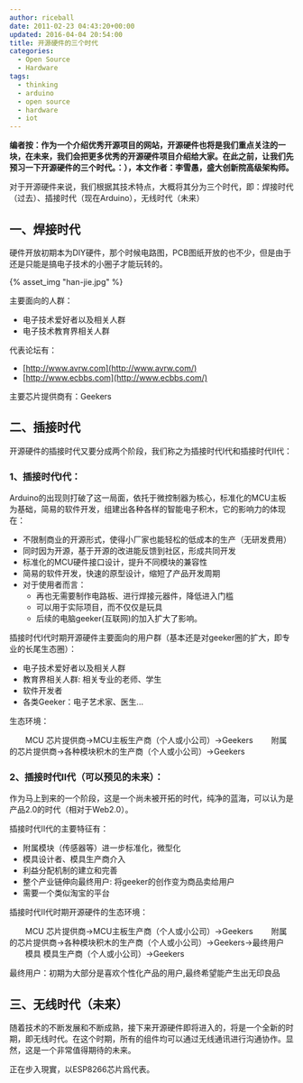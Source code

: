 ```yaml
---
author: riceball
date: 2011-02-23 04:43:20+00:00
updated: 2016-04-04 20:54:00
title: 开源硬件的三个时代
categories:
  - Open Source
  - Hardware
tags:
  - thinking
  - arduino
  - open source
  - hardware
  - iot
---
```


**编者按：作为一个介绍优秀开源项目的网站，开源硬件也将是我们重点关注的一块，在未来，我们会把更多优秀的开源硬件项目介绍给大家。在此之前，让我们先预习一下开源硬件的三个时代。：），本文作者：李雪愚，盛大创新院高级架构师。**

对于开源硬件来说，我们根据其技术特点，大概将其分为三个时代，即：焊接时代（过去）、插接时代（现在Arduino），无线时代（未来）

## 一、焊接时代

硬件开放初期本为DIY硬件，那个时候电路图，PCB图纸开放的也不少，但是由于还是只能是搞电子技术的小圈子才能玩转的。

{% asset_img "han-jie.jpg" %}

主要面向的人群：

* 电子技术爱好者以及相关人群
* 电子技术教育界相关人群

代表论坛有：

* [http://www.avrw.com](http://www.avrw.com/)
* [http://www.ecbbs.com](http://www.ecbbs.com/)

主要芯片提供商有：Geekers

## 二、插接时代

开源硬件的插接时代又要分成两个阶段，我们称之为插接时代I代和插接时代II代：

### 1、插接时代I代：

Arduino的出现则打破了这一局面，依托于微控制器为核心，标准化的MCU主板为基础，简易的软件开发，组建出各种各样的智能电子积木，它的影响力的体现在：

* 不限制商业的开源形式，使得小厂家也能轻松的低成本的生产（无研发费用）
* 同时因为开源，基于开源的改进能反馈到社区，形成共同开发
* 标准化的MCU硬件接口设计，提升不同模块的兼容性
* 简易的软件开发，快速的原型设计，缩短了产品开发周期
* 对于使用者而言：
  * 再也无需要制作电路板、进行焊接元器件，降低进入门槛
  * 可以用于实际项目，而不仅仅是玩具
  * 后续的电脑geeker(互联网)的加入扩大了影响。

插接时代I代时期开源硬件主要面向的用户群（基本还是对geeker圈的扩大，即专业的长尾生态圈）：

  * 电子技术爱好者以及相关人群
  * 教育界相关人群: 相关专业的老师、学生
  * 软件开发者
  * 各类Geeker：电子艺术家、医生...

生态环境：

　　MCU 芯片提供商→MCU主板生产商（个人或小公司）→Geekers
　　附属的芯片提供商→各种模块积木的生产商（个人或小公司）→Geekers

### 2、插接时代II代（可以预见的未来）：

作为马上到来的一个阶段，这是一个尚未被开拓的时代，纯净的蓝海，可以认为是产品2.0的时代（相对于Web2.0）。

插接时代II代的主要特征有：

  * 附属模块（传感器等）进一步标准化，微型化
  * 模具设计者、模具生产商介入
  * 利益分配机制的建立和完善
  * 整个产业链伸向最终用户: 将geeker的创作变为商品卖给用户
  * 需要一个类似淘宝的平台

插接时代II代时期开源硬件的生态环境：

　　MCU 芯片提供商→MCU主板生产商（个人或小公司）→Geekers
　　附属的芯片提供商→各种模块积木的生产商（个人或小公司）→Geekers→最终用户
　　模具 模具生产商（个人或小公司）→Geekers

最终用户：初期为大部分是喜欢个性化产品的用户,最终希望能产生出无印良品

## 三、无线时代（未来）

随着技术的不断发展和不断成熟，接下来开源硬件即将进入的，将是一个全新的时期，即无线时代。在这个时期，所有的组件均可以通过无线通讯进行沟通协作。显然，这是一个非常值得期待的未来。

正在步入現實，以ESP8266芯片爲代表。
